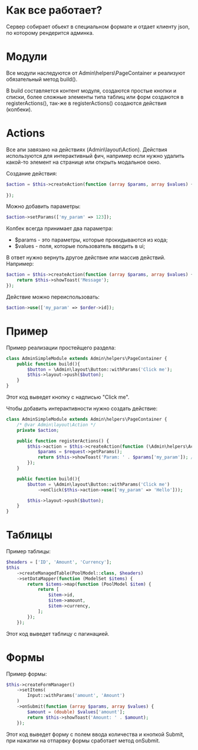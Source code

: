 # Как все работает?
Сервер собирает обьект в специальном формате и отдает клиенту json, по которому рендерится админка.


# Модули
Все модули наследуются от Admin\helpers\PageContainer и реализуют обязательный метод build().

В build составляется контент модуля, создаются простые кнопки и списки, более сложные элементы типа таблиц или форм создаются в registerActions(), так-же в registerActions() создаются действия (колбеки).

# Actions

Все апи завязано на действиях (Admin\layout\Action). Действия используются для интерактивный фич, например если нужно удалить какой-то элемент на странице или открыть модальное окно.

Создание действия:
```php
$action = $this->createAction(function (array $params, array $values) {
        
});
```

Можно добавить параметры:
```php
$action->setParams(['my_param' => 123]);
```

Колбек всегда принимает два параметра:
- $params - это параметры, которые прокидываются из кода;
- $values - поля, которые пользователь вводить в ui;

В ответ нужно вернуть другое действие или массив действий. Например:
```php
$action = $this->createAction(function (array $params, array $values) {
    return $this->showToast('Message'); 
});
```

Действие можно переиспользовать:
```php
$action->use(['my_param' => $order->id]);
```

# Пример
Пример реализации простейщего раздела:
```php
class AdminSimpleModule extends Admin\helpers\PageContainer {
    public function build(){
        $button = \Admin\layout\Button::withParams('Click me');
        $this->layout->push($button);
    }
}
```

Этот код выведет кнопку с надписью "Click me".

Чтобы добавить интерактивности нужно создать действие:
```php
class AdminSimpleModule extends Admin\helpers\PageContainer {
    /* @var Admin\layout\Action */
    private $action;

    public function registerActions() {
        $this->action = $this->createAction(function (\Admin\helpers\ActionRequest $request) {
            $params = $request->getParams();
            return $this->showToast('Param: ' . $params['my_param']); // Клиент покажет тост: Param: Hello
        });
    }

    public function build(){
        $button = \Admin\layout\Button::withParams('Click me')
            ->onClick($this->action->use(['my_param' => 'Hello']));

        $this->layout->push($button);
    }
}
```

# Таблицы

Пример таблицы:

```php
$headers = ['ID', 'Amount', 'Currency'];
$this
    ->createManagedTable(PoolModel::class, $headers)
    ->setDataMapper(function (ModelSet $items) {
        return $items->map(function (PoolModel $item) {
            return [
                $item->id,
                $item->amount,
                $item->currency,
            ];
        });
    });
```

Этот код выведет таблицу с пагинацией.

# Формы

Пример формы:
```php
$this->createFormManager()
    ->setItems(
        Input::withParams('amount', 'Amount')
    )
    ->onSubmit(function (array $params, array $values) {
        $amount = (double) $values['amount'];
        return $this->showToast('Amount: ' . $amount);
    });
```

Этот код выведет форму с полем ввода количества и кнопкой Submit, при нажатии на отпарвку формы сработает метод onSubmit.